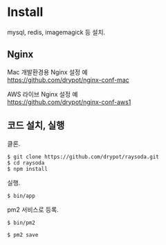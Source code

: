# Install

mysql, redis, imagemagick 등 설치.

## Nginx

Mac 개발환경용 Nginx 설정 예\
<https://github.com/drypot/nginx-conf-mac>

AWS 라이브 Nginx 설정 예\
<https://github.com/drypot/nginx-conf-aws1>

## 코드 설치, 실행

클론.

    $ git clone https://github.com/drypot/raysoda.git
    $ cd raysoda
    $ npm install

실행.

    $ bin/app

pm2 서비스로 등록.

    $ bin/pm2

    $ pm2 save

